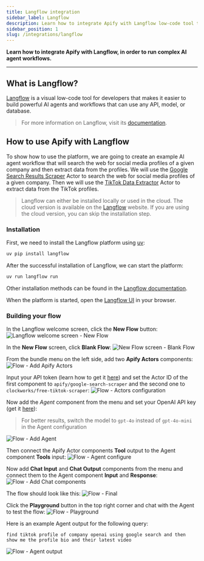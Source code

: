 ```yaml
---
title: Langflow integration
sidebar_label: Langflow
description: Learn how to integrate Apify with Langflow low-code tool to build powerful AI agents and workflows that can use any API, model, or database.
sidebar_position: 1
slug: /integrations/langflow
---
```


**Learn how to integrate Apify with Langflow, in order to run complex AI agent workflows.**

---

## What is Langflow?

[Langflow](https://langflow.org/) is a visual low-code tool for developers that makes it easier to build powerful AI agents and workflows that can use any API, model, or database.

> For more information on Langflow, visit its [documentation](https://docs.langflow.org/).

## How to use Apify with Langflow

To show how to use the platform, we are going to create an example AI agent workflow that will search the web for social media profiles of a given company and then extract data from the profiles. We will use the [Google Search Results Scraper](https://apify.com/apify/google-search-scraper) Actor to search the web for social media profiles of a given company. Then we will use the [TikTok Data Extractor](https://apify.com/clockworks/free-tiktok-scraper) Actor to extract data from the TikTok profiles.

> Langflow can either be installed locally or used in the cloud. The cloud version is available on the [Langflow](http://langflow.org/) website. If you are using the cloud version, you can skip the installation step.

### Installation

First, we need to install the Langflow platform using [uv](https://docs.astral.sh/uv/):

```bash
uv pip install langflow
```

After the successful installation of Langflow, we can start the platform:

```bash
uv run langflow run
```

Other installation methods can be found in the [Langflow documentation](https://docs.langflow.org/get-started-installation).

When the platform is started, open the [Langflow UI](http://127.0.0.1:7860) in your browser.

### Building your flow

In the Langflow welcome screen, click the **New Flow** button:
![Langflow welcome screen - New Flow](../images/langflow/new_flow.png)

In the **New Flow** screen, click **Blank Flow**:
![New Flow screen - Blank Flow](../images/langflow/new_blank_flow.png)

From the bundle menu on the left side, add two **Apify Actors** components:
![Flow - Add Apify Actors](../images/langflow/bundles_apify.png)

Input your API token (learn how to get it [here](https://docs.apify.com/platform/integrations/api))
and set the Actor ID of the first component to `apify/google-search-scraper` and the second one to `clockworks/free-tiktok-scraper`:
![Flow - Actors configuration](../images/langflow/apify_actors_configuration.png)

Now add the *Agent* component from the menu and set your OpenAI API key (get it [here](https://platform.openai.com/account/api-keys)):
> For better results, switch the model to `gpt-4o` instead of `gpt-4o-mini` in the Agent configuration

![Flow - Add Agent](../images/langflow/add_agent.png)

Then connect the Apify Actor components **Tool** output to the Agent component **Tools** input:
![Flow - Agent configure](../images/langflow/agent_configure.png)

Now add **Chat Input** and **Chat Output** components from the menu and connect them to the Agent component **Input** and **Response**:
![Flow - Add Chat components](../images/langflow/add_chat.png)

The flow should look like this:
![Flow - Final](../images/langflow/flow.png)

Click the **Playground** button in the top right corner and chat with the Agent to test the flow:
![Flow - Playground](../images/langflow/playground.png)

Here is an example Agent output for the following query:

```text
find tiktok profile of company openai using google search and then show me the profile bio and their latest video
```

![Flow - Agent output](../images/langflow/agent_output.png)
